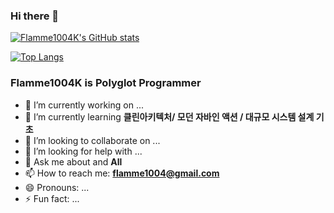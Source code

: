 ### Hi there 👋

[![Flamme1004K's GitHub stats](https://github-readme-stats.vercel.app/api?username=Flamme1004K)](https://github.com/anuraghazra/github-readme-stats)

[![Top Langs](https://github-readme-stats.vercel.app/api/top-langs/?username=Flamme1004K&hide=html&layout=compact)](https://github.com/anuraghazra/github-readme-stats)


### **Flamme1004K** is Polyglot Programmer

- 🔭 I’m currently working on ...
- 🌱 I’m currently learning **클린아키텍처/ 모던 자바인 액션 / 대규모 시스템 설계 기초**
- 👯 I’m looking to collaborate on ... 
- 🤔 I’m looking for help with ... 
- 💬 Ask me about and **All**
- 📫 How to reach me: **flamme1004@gmail.com**
- 😄 Pronouns: ...
- ⚡ Fun fact: ...
